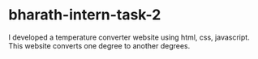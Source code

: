 # bharath-intern-task-2
I developed a temperature converter website using html, css, javascript. This website converts one degree to another degrees.
